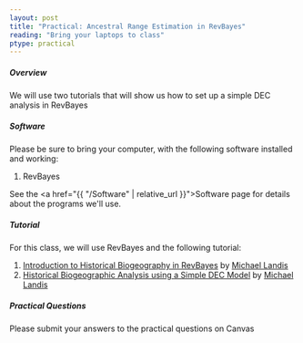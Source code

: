 ```yaml
---
layout: post
title: "Practical: Ancestral Range Estimation in RevBayes"
reading: "Bring your laptops to class"
ptype: practical
---
```


##### Overview

We will use two tutorials that will show us how to set up a simple DEC analysis in RevBayes

##### Software

Please be sure to bring your computer, with the following software installed and working:

1. RevBayes

See the <a href="{{ "/Software" | relative_url }}">Software page</a> for details about the programs we'll use.

##### Tutorial

For this class, we will use RevBayes and the following tutorial:

1. [Introduction to Historical Biogeography in RevBayes](https://revbayes.github.io/revbayes-site/tutorials/biogeo/biogeo_intro) by [Michael Landis](http://mlandis.github.io/)
2. [Historical Biogeographic Analysis using a Simple DEC Model](https://revbayes.github.io/revbayes-site/tutorials/biogeo/biogeo_simple) by [Michael Landis](http://mlandis.github.io/)

##### Practical Questions

Please submit your answers to the practical questions on Canvas